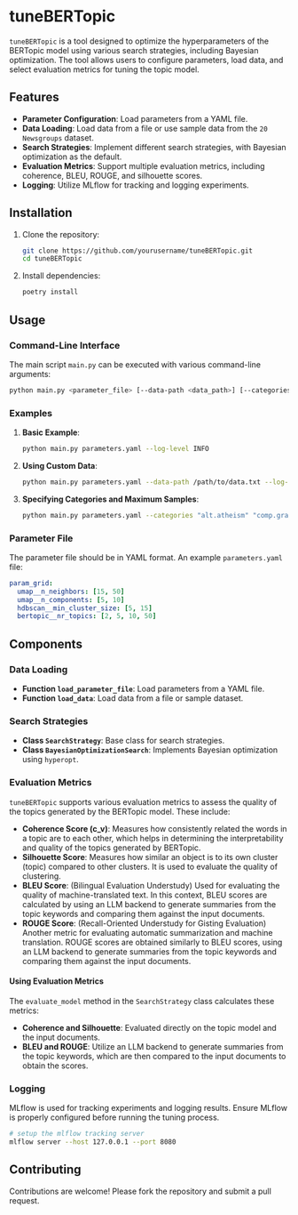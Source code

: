 # tuneBERTopic

`tuneBERTopic` is a tool designed to optimize the hyperparameters of the BERTopic model using various search strategies, including Bayesian optimization. The tool allows users to configure parameters, load data, and select evaluation metrics for tuning the topic model.

## Features

- **Parameter Configuration**: Load parameters from a YAML file.
- **Data Loading**: Load data from a file or use sample data from the `20 Newsgroups` dataset.
- **Search Strategies**: Implement different search strategies, with Bayesian optimization as the default.
- **Evaluation Metrics**: Support multiple evaluation metrics, including coherence, BLEU, ROUGE, and silhouette scores.
- **Logging**: Utilize MLflow for tracking and logging experiments.

## Installation

1. Clone the repository:
    ```bash
    git clone https://github.com/yourusername/tuneBERTopic.git
    cd tuneBERTopic
    ```

2. Install dependencies:
    ```bash
    poetry install
    ```

## Usage

### Command-Line Interface

The main script `main.py` can be executed with various command-line arguments:

```bash
python main.py <parameter_file> [--data-path <data_path>] [--categories <categories>] [--max-num-samples <num_samples>] [--strategy <strategy>] [--metric <metric>] [--llm <llm>] [--log-level <log_level>]
```

### Examples

1. **Basic Example**:
    ```bash
    python main.py parameters.yaml --log-level INFO
    ```

2. **Using Custom Data**:
    ```bash
    python main.py parameters.yaml --data-path /path/to/data.txt --log-level INFO
    ```

3. **Specifying Categories and Maximum Samples**:
    ```bash
    python main.py parameters.yaml --categories "alt.atheism" "comp.graphics" --max-num-samples 500 --log-level INFO
    ```

### Parameter File

The parameter file should be in YAML format. An example `parameters.yaml` file:

```yaml
param_grid:
  umap__n_neighbors: [15, 50]
  umap__n_components: [5, 10]
  hdbscan__min_cluster_size: [5, 15]
  bertopic__nr_topics: [2, 5, 10, 50]
```

## Components

### Data Loading

- **Function `load_parameter_file`**: Load parameters from a YAML file.
- **Function `load_data`**: Load data from a file or sample dataset.

### Search Strategies

- **Class `SearchStrategy`**: Base class for search strategies.
- **Class `BayesianOptimizationSearch`**: Implements Bayesian optimization using `hyperopt`.

### Evaluation Metrics

`tuneBERTopic` supports various evaluation metrics to assess the quality of the topics generated by the BERTopic model. These include:

- **Coherence Score (c_v)**: Measures how consistently related the words in a topic are to each other, which helps in determining the interpretability and quality of the topics generated by BERTopic.
- **Silhouette Score**: Measures how similar an object is to its own cluster (topic) compared to other clusters. It is used to evaluate the quality of clustering.
- **BLEU Score**: (Bilingual Evaluation Understudy) Used for evaluating the quality of machine-translated text. In this context, BLEU scores are calculated by using an LLM backend to generate summaries from the topic keywords and comparing them against the input documents.
- **ROUGE Score**: (Recall-Oriented Understudy for Gisting Evaluation) Another metric for evaluating automatic summarization and machine translation. ROUGE scores are obtained similarly to BLEU scores, using an LLM backend to generate summaries from the topic keywords and comparing them against the input documents.

#### Using Evaluation Metrics

The `evaluate_model` method in the `SearchStrategy` class calculates these metrics:

- **Coherence and Silhouette**: Evaluated directly on the topic model and the input documents.
- **BLEU and ROUGE**: Utilize an LLM backend to generate summaries from the topic keywords, which are then compared to the input documents to obtain the scores.

### Logging

MLflow is used for tracking experiments and logging results. Ensure MLflow is properly configured before running the tuning process.

```bash
# setup the mlflow tracking server
mlflow server --host 127.0.0.1 --port 8080
```

## Contributing

Contributions are welcome! Please fork the repository and submit a pull request.